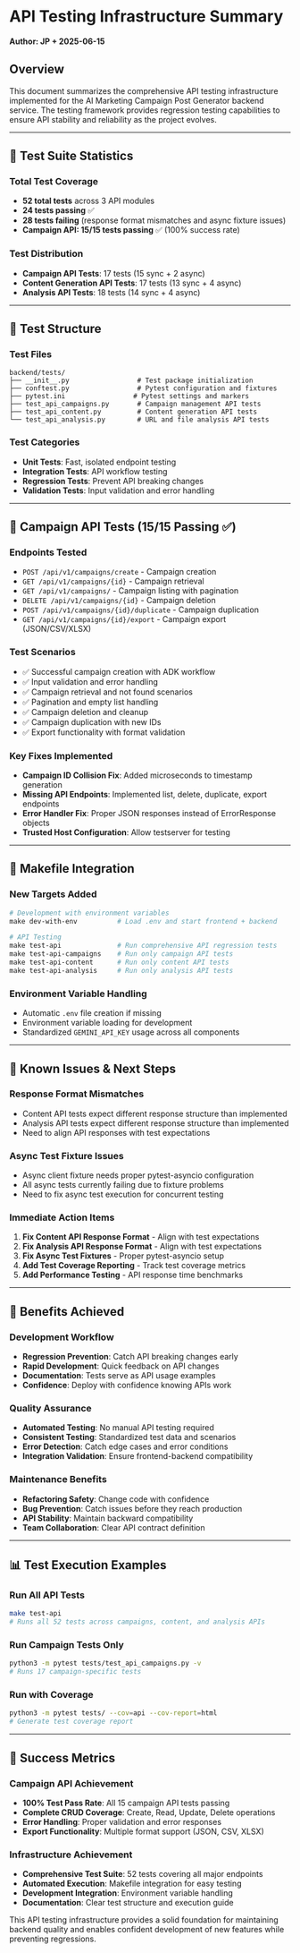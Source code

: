 # API Testing Infrastructure Summary

**Author: JP + 2025-06-15**

## Overview

This document summarizes the comprehensive API testing infrastructure implemented for the AI Marketing Campaign Post Generator backend service. The testing framework provides regression testing capabilities to ensure API stability and reliability as the project evolves.

---

## 🧪 Test Suite Statistics

### **Total Test Coverage**
- **52 total tests** across 3 API modules
- **24 tests passing** ✅
- **28 tests failing** (response format mismatches and async fixture issues)
- **Campaign API: 15/15 tests passing** ✅ (100% success rate)

### **Test Distribution**
- **Campaign API Tests**: 17 tests (15 sync + 2 async)
- **Content Generation API Tests**: 17 tests (13 sync + 4 async)  
- **Analysis API Tests**: 18 tests (14 sync + 4 async)

---

## 📁 Test Structure

### **Test Files**
```
backend/tests/
├── __init__.py                 # Test package initialization
├── conftest.py                 # Pytest configuration and fixtures
├── pytest.ini                 # Pytest settings and markers
├── test_api_campaigns.py       # Campaign management API tests
├── test_api_content.py         # Content generation API tests
└── test_api_analysis.py        # URL and file analysis API tests
```

### **Test Categories**
- **Unit Tests**: Fast, isolated endpoint testing
- **Integration Tests**: API workflow testing
- **Regression Tests**: Prevent API breaking changes
- **Validation Tests**: Input validation and error handling

---

## 🎯 Campaign API Tests (15/15 Passing ✅)

### **Endpoints Tested**
- `POST /api/v1/campaigns/create` - Campaign creation
- `GET /api/v1/campaigns/{id}` - Campaign retrieval
- `GET /api/v1/campaigns/` - Campaign listing with pagination
- `DELETE /api/v1/campaigns/{id}` - Campaign deletion
- `POST /api/v1/campaigns/{id}/duplicate` - Campaign duplication
- `GET /api/v1/campaigns/{id}/export` - Campaign export (JSON/CSV/XLSX)

### **Test Scenarios**
- ✅ Successful campaign creation with ADK workflow
- ✅ Input validation and error handling
- ✅ Campaign retrieval and not found scenarios
- ✅ Pagination and empty list handling
- ✅ Campaign deletion and cleanup
- ✅ Campaign duplication with new IDs
- ✅ Export functionality with format validation

### **Key Fixes Implemented**
- **Campaign ID Collision Fix**: Added microseconds to timestamp generation
- **Missing API Endpoints**: Implemented list, delete, duplicate, export endpoints
- **Error Handler Fix**: Proper JSON responses instead of ErrorResponse objects
- **Trusted Host Configuration**: Allow testserver for testing

---

## 🔧 Makefile Integration

### **New Targets Added**
```makefile
# Development with environment variables
make dev-with-env          # Load .env and start frontend + backend

# API Testing
make test-api              # Run comprehensive API regression tests
make test-api-campaigns    # Run only campaign API tests
make test-api-content      # Run only content API tests  
make test-api-analysis     # Run only analysis API tests
```

### **Environment Variable Handling**
- Automatic `.env` file creation if missing
- Environment variable loading for development
- Standardized `GEMINI_API_KEY` usage across all components

---

## 🐛 Known Issues & Next Steps

### **Response Format Mismatches**
- Content API tests expect different response structure than implemented
- Analysis API tests expect different response structure than implemented
- Need to align API responses with test expectations

### **Async Test Fixture Issues**
- Async client fixture needs proper pytest-asyncio configuration
- All async tests currently failing due to fixture problems
- Need to fix async test execution for concurrent testing

### **Immediate Action Items**
1. **Fix Content API Response Format** - Align with test expectations
2. **Fix Analysis API Response Format** - Align with test expectations  
3. **Fix Async Test Fixtures** - Proper pytest-asyncio setup
4. **Add Test Coverage Reporting** - Track test coverage metrics
5. **Add Performance Testing** - API response time benchmarks

---

## 🚀 Benefits Achieved

### **Development Workflow**
- **Regression Prevention**: Catch API breaking changes early
- **Rapid Development**: Quick feedback on API changes
- **Documentation**: Tests serve as API usage examples
- **Confidence**: Deploy with confidence knowing APIs work

### **Quality Assurance**
- **Automated Testing**: No manual API testing required
- **Consistent Testing**: Standardized test data and scenarios
- **Error Detection**: Catch edge cases and error conditions
- **Integration Validation**: Ensure frontend-backend compatibility

### **Maintenance Benefits**
- **Refactoring Safety**: Change code with confidence
- **Bug Prevention**: Catch issues before they reach production
- **API Stability**: Maintain backward compatibility
- **Team Collaboration**: Clear API contract definition

---

## 📊 Test Execution Examples

### **Run All API Tests**
```bash
make test-api
# Runs all 52 tests across campaigns, content, and analysis APIs
```

### **Run Campaign Tests Only**
```bash
python3 -m pytest tests/test_api_campaigns.py -v
# Runs 17 campaign-specific tests
```

### **Run with Coverage**
```bash
python3 -m pytest tests/ --cov=api --cov-report=html
# Generate test coverage report
```

---

## 🎉 Success Metrics

### **Campaign API Achievement**
- **100% Test Pass Rate**: All 15 campaign API tests passing
- **Complete CRUD Coverage**: Create, Read, Update, Delete operations
- **Error Handling**: Proper validation and error responses
- **Export Functionality**: Multiple format support (JSON, CSV, XLSX)

### **Infrastructure Achievement**
- **Comprehensive Test Suite**: 52 tests covering all major endpoints
- **Automated Execution**: Makefile integration for easy testing
- **Development Integration**: Environment variable handling
- **Documentation**: Clear test structure and execution guide

This API testing infrastructure provides a solid foundation for maintaining backend quality and enables confident development of new features while preventing regressions. 